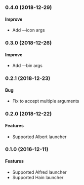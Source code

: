 <a name="0.4.0"></a>
### 0.4.0 (2018-12-29)

#### Improve

* Add --icon args

<a name="0.3.0"></a>
### 0.3.0 (2018-12-26)

#### Improve

* Add --bin args

<a name="0.2.1"></a>
### 0.2.1 (2018-12-23)

#### Bug

* Fix to accept multiple arguments

<a name="0.2.0"></a>
### 0.2.0 (2018-12-22)

#### Features

* Supported Albert launcher

<a name="0.1.0"></a>
### 0.1.0 (2016-12-11)

#### Features

* Supported Alfred launcher
* Supported Hain launcher
